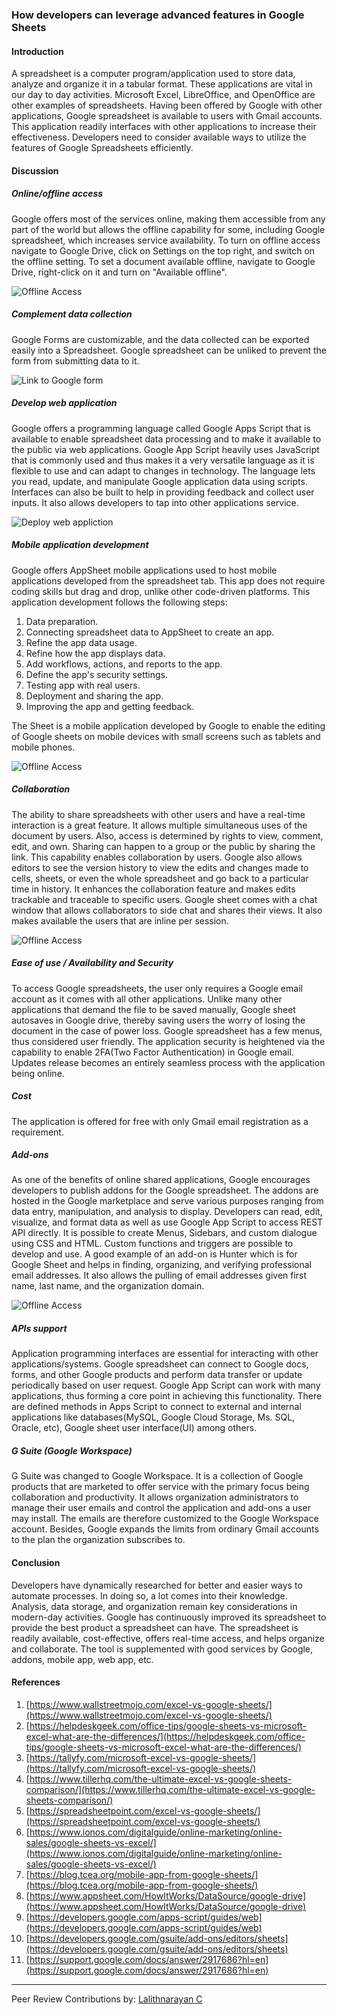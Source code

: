 
### How developers can leverage advanced features in Google Sheets

#### Introduction

A spreadsheet is a computer program/application used to store data, analyze and organize it in a tabular format. These applications are vital in our day to day activities. Microsoft Excel, LibreOffice, and OpenOffice are other examples of spreadsheets. Having been offered by Google with other applications, Google spreadsheet is available to users with Gmail accounts. This application readily interfaces with other applications to increase their effectiveness. Developers need to consider available ways to utilize the features of Google Spreadsheets efficiently.

#### Discussion

##### Online/offline access

Google offers most of the services online, making them accessible from any part of the world but allows the offline capability for some, including Google spreadsheet, which increases service availability. To turn on offline access navigate to Google Drive, click on Settings on the top right, and switch on the offline setting. To set a document available offline, navigate to Google Drive, right-click on it and turn on "Available offline".

![Offline Access](/engineering-education/google-sheet-advanced-features/offline-access.png)


##### Complement data collection

Google Forms are customizable, and the data collected can be exported easily into a Spreadsheet. Google spreadsheet can be unliked to prevent the form from submitting data to it. 


![Link to Google form](/engineering-education/google-sheet-advanced-features/link-form.png)

##### Develop web application

Google offers a programming language called Google Apps Script that is available to enable spreadsheet data processing and to make it available to the public via web applications. Google App Script heavily uses JavaScript that is commonly used and thus makes it a very versatile language as it is flexible to use and can adapt to changes in technology. The language lets you read, update, and manipulate Google application data using scripts. Interfaces can also be built to help in providing feedback and collect user inputs. It also allows developers to tap into other applications service.


![Deploy web appliction](/engineering-education/google-sheet-advanced-features/deploy-web-app.png)


##### Mobile application development

Google offers AppSheet mobile applications used to host mobile applications developed from the spreadsheet tab. This app does not require coding skills but drag and drop, unlike other code-driven platforms. This application development follows the following steps:


1. Data preparation.
2. Connecting spreadsheet data to AppSheet to create an app.
3. Refine the app data usage.
4. Refine how the app displays data.
5. Add workflows, actions, and reports to the app.
6. Define the app's security settings.
7. Testing app with real users.
8. Deployment and sharing the app.
9. Improving the app and getting feedback.

The Sheet is a mobile application developed by Google to enable the editing of Google sheets on mobile devices with small screens such as tablets and mobile phones.


![Offline Access](/engineering-education/google-sheet-advanced-features/mobile-app.png)


##### Collaboration

The ability to share spreadsheets with other users and have a real-time interaction is a great feature. It allows multiple simultaneous uses of the document by users. Also, access is determined by rights to view, comment, edit, and own. Sharing can happen to a group or the public by sharing the link. This capability enables collaboration by users. Google also allows editors to see the version history to view the edits and changes made to cells, sheets, or even the whole spreadsheet and go back to a particular time in history. It enhances the collaboration feature and makes edits trackable and traceable to specific users. Google sheet comes with a chat window that allows collaborators to side chat and shares their views. It also makes available the users that are inline per session.


![Offline Access](/engineering-education/google-sheet-advanced-features/collaboration-share.png)


##### Ease of use / Availability and Security

To access Google spreadsheets, the user only requires a Google email account as it comes with all other applications. Unlike many other applications that demand the file to be saved manually, Google sheet autosaves in Google drive, thereby saving users the worry of losing the document in the case of power loss. Google spreadsheet has a few menus, thus considered user friendly. The application security is heightened via the capability to enable 2FA(Two Factor Authentication) in Google email. Updates release becomes an entirely seamless process with the application being online.

##### Cost

The application is offered for free with only Gmail email registration as a requirement.

##### Add-ons

As one of the benefits of online shared applications, Google encourages developers to publish addons for the Google spreadsheet. The addons are hosted in the Google marketplace and serve various purposes ranging from data entry, manipulation, and analysis to display. Developers can read, edit, visualize, and format data as well as use Google App Script to access REST API directly. It is possible to create Menus, Sidebars, and custom dialogue using CSS and HTML. Custom functions and triggers are possible to develop and use.
A good example of an add-on is Hunter which is for Google Sheet and helps in finding, organizing, and verifying professional email addresses. It also allows the pulling of email addresses given first name, last name, and the organization domain.


![Offline Access](/engineering-education/google-sheet-advanced-features/dev-addons.png)


##### APIs support

Application programming interfaces are essential for interacting with other applications/systems. Google spreadsheet can connect to Google docs, forms, and other Google products and perform data transfer or update periodically based on user request. Google App Script can work with many applications, thus forming a core point in achieving this functionality. There are defined methods in Apps Script to connect to external and internal applications like databases(MySQL, Google Cloud Storage, Ms. SQL, Oracle, etc), Google sheet user interface(UI) among others.

##### G Suite (Google Workspace)

G Suite was changed to Google Workspace. It is a collection of Google products that are marketed to offer service with the primary focus being collaboration and productivity. It allows organization administrators to manage their user emails and control the application and add-ons a user may install. The emails are therefore customized to the Google Workspace account. Besides, Google expands the limits from ordinary Gmail accounts to the plan the organization subscribes to.

#### Conclusion

Developers have dynamically researched for better and easier ways to automate processes. In doing so, a lot comes into their knowledge. Analysis, data storage, and organization remain key considerations in modern-day activities. Google has continuously improved its spreadsheet to provide the best product a spreadsheet can have. The spreadsheet is readily available, cost-effective, offers real-time access, and helps organize and collaborate. The tool is supplemented with good services by Google, addons, mobile app, web app, etc.

#### References


1. [https://www.wallstreetmojo.com/excel-vs-google-sheets/](https://www.wallstreetmojo.com/excel-vs-google-sheets/)
2. [https://helpdeskgeek.com/office-tips/google-sheets-vs-microsoft-excel-what-are-the-differences/](https://helpdeskgeek.com/office-tips/google-sheets-vs-microsoft-excel-what-are-the-differences/)
3. [https://tallyfy.com/microsoft-excel-vs-google-sheets/](https://tallyfy.com/microsoft-excel-vs-google-sheets/)
4. [https://www.tillerhq.com/the-ultimate-excel-vs-google-sheets-comparison/](https://www.tillerhq.com/the-ultimate-excel-vs-google-sheets-comparison/)
5. [https://spreadsheetpoint.com/excel-vs-google-sheets/](https://spreadsheetpoint.com/excel-vs-google-sheets/)
6. [https://www.ionos.com/digitalguide/online-marketing/online-sales/google-sheets-vs-excel/](https://www.ionos.com/digitalguide/online-marketing/online-sales/google-sheets-vs-excel/)
7. [https://blog.tcea.org/mobile-app-from-google-sheets/](https://blog.tcea.org/mobile-app-from-google-sheets/)
8. [https://www.appsheet.com/HowItWorks/DataSource/google-drive](https://www.appsheet.com/HowItWorks/DataSource/google-drive)
9. [https://developers.google.com/apps-script/guides/web](https://developers.google.com/apps-script/guides/web)
10. [https://developers.google.com/gsuite/add-ons/editors/sheets](https://developers.google.com/gsuite/add-ons/editors/sheets)
11. [https://support.google.com/docs/answer/2917686?hl=en](https://support.google.com/docs/answer/2917686?hl=en)
---
Peer Review Contributions by: [Lalithnarayan C](/engineering-education/authors/lalithnarayan-c/)


